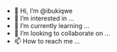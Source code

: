 - 👋 Hi, I’m @ibukiqwe
- 👀 I’m interested in ...
- 🌱 I’m currently learning ...
- 💞️ I’m looking to collaborate on ...
- 📫 How to reach me ...

<!---
ibukiqwe/ibukiqwe is a ✨ special ✨ repository because its `README.md` (this file) appears on your GitHub profile.
You can click the Preview link to take a look at your changes.
--->
